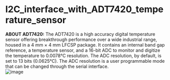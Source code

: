 # I2C_interface_with_ADT7420_temperature_sensor  
**ABOUT ADT7420:**
The ADT7420 is a high accuracy digital temperature sensor offering breakthrough performance over a wide industrial range, housed in a 4 mm × 4 mm LFCSP package. It contains an internal band gap reference, a temperature sensor, and a 16-bit ADC to monitor and digitize the temperature to 0.0078°C resolution. The ADC resolution, by default, is set to 13 bits (0.0625°C). The ADC resolution is a user programmable mode that can be changed through the serial interface.  
              ![image](https://github.com/user-attachments/assets/92c9d85a-0bfd-47c6-86a0-28accd256a38)  

